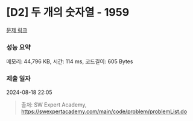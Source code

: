 # [D2] 두 개의 숫자열 - 1959 

[문제 링크](https://swexpertacademy.com/main/code/problem/problemDetail.do?contestProbId=AV5PpoFaAS4DFAUq) 

### 성능 요약

메모리: 44,796 KB, 시간: 114 ms, 코드길이: 605 Bytes

### 제출 일자

2024-08-18 22:05



> 출처: SW Expert Academy, https://swexpertacademy.com/main/code/problem/problemList.do